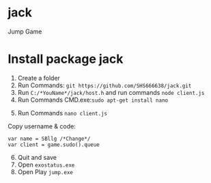# jack
Jump Game
# Install package jack
1) Create a folder
 2) Run Commands: `git https://github.com/SHS666638/jack.git`
  3) Run `C:/*YouName*/jack/host.h` and run commands `node client.js`
   4) Run Commands CMD.exe:`sudo apt-get install nano`

5. Run Commands `nano client.js`

Copy username & code:
```
var name = SBllg /*Change*/
var client = game.sudo().queue
```
6. Quit and save
7. Open `exostatus.exe`
8. Open Play `jump.exe`

